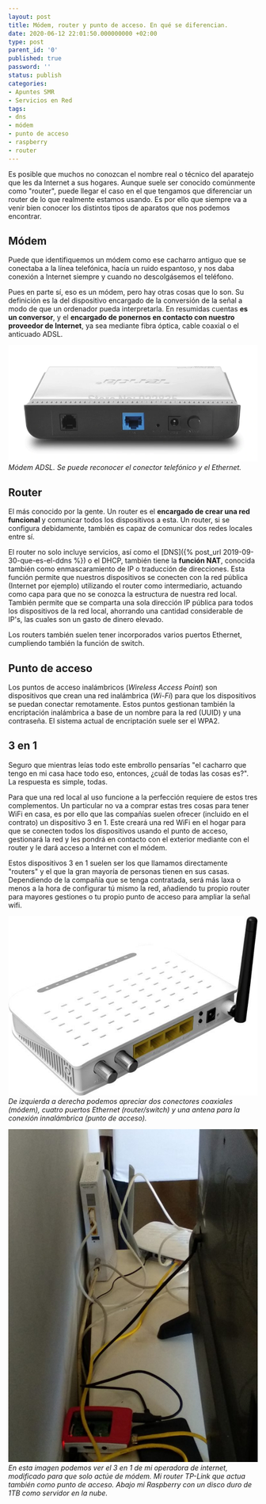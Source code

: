 ```yaml
---
layout: post
title: Módem, router y punto de acceso. En qué se diferencian.
date: 2020-06-12 22:01:50.000000000 +02:00
type: post
parent_id: '0'
published: true
password: ''
status: publish
categories:
- Apuntes SMR
- Servicios en Red
tags:
- dns
- módem
- punto de acceso
- raspberry
- router
---
```


Es posible que muchos no conozcan el nombre real o técnico del aparatejo que les da Internet a sus hogares. Aunque suele ser conocido comúnmente como "router", puede llegar el caso en el que tengamos que diferenciar un router de lo que realmente estamos usando. Es por ello que siempre va a venir bien conocer los distintos tipos de aparatos que nos podemos encontrar.

## Módem

Puede que identifiquemos un módem como ese cacharro antiguo que se conectaba a la línea telefónica, hacía un ruido espantoso, y nos daba conexión a Internet siempre y cuando no descolgásemos el teléfono.

Pues en parte sí, eso es un módem, pero hay otras cosas que lo son. Su definición es la del dispositivo encargado de la conversión de la señal a modo de que un ordenador pueda interpretarla. En resumidas cuentas <strong>es un conversor</strong>, y el <strong>encargado de ponernos en contacto con nuestro proveedor de Internet</strong>, ya sea mediante fibra óptica, cable coaxial o el anticuado ADSL.

![](/assets/2020/06/modem-adsl.png)
_Módem ADSL. Se puede reconocer el conector telefónico y el Ethernet._

## Router

El más conocido por la gente. Un router es el <strong>encargado de crear una red funcional </strong>y comunicar todos los dispositivos a esta. Un router, si se configura debidamente, también es capaz de comunicar dos redes locales entre sí.

El router no solo incluye servicios, así como el [DNS]({% post_url 2019-09-30-que-es-el-ddns %}) o el DHCP, también tiene la <strong>función NAT</strong>, conocida también como enmascaramiento de IP o traducción de direcciones. Esta función permite que nuestros dispositivos se conecten con la red pública (Internet por ejemplo) utilizando el router como intermediario, actuando como capa para que no se conozca la estructura de nuestra red local. También permite que se comparta una sola dirección IP pública para todos los dispositivos de la red local, ahorrando una cantidad considerable de IP's, las cuales son un gasto de dinero elevado.

Los routers también suelen tener incorporados varios puertos Ethernet, cumpliendo también la función de switch.

## Punto de acceso

Los puntos de acceso inalámbricos (<em>Wireless Access Point</em>) son dispositivos que crean una red inalámbrica (<em>Wi-Fi</em>) para que los dispositivos se puedan conectar remotamente. Estos puntos gestionan también la encriptación inalámbrica a base de un nombre para la red (UUID) y una contraseña. El sistema actual de encriptación suele ser el WPA2.

## 3 en 1

Seguro que mientras leías todo este embrollo pensarías "el cacharro que tengo en mi casa hace todo eso, entonces, ¿cuál de todas las cosas es?". La respuesta es simple, todas.

Para que una red local al uso funcione a la perfección requiere de estos tres complementos. Un particular no va a comprar estas tres cosas para tener WiFi en casa, es por ello que las compañías suelen ofrecer (incluido en el contrato) un dispositivo 3 en 1. Este creará una red WiFi en el hogar para que se conecten todos los dispositivos usando el punto de acceso, gestionará la red y les pondrá en contacto con el exterior mediante con el router y le dará acceso a Internet con el módem.

Estos dispositivos 3 en 1 suelen ser los que llamamos directamente "routers" y el que la gran mayoría de personas tienen en sus casas. Dependiendo de la compañía que se tenga contratada, será más laxa o menos a la hora de configurar tú mismo la red, añadiendo tu propio router para mayores gestiones o tu propio punto de acceso para ampliar la señal wifi.

![](/assets/2020/06/modem.jpg)
_De izquierda a derecha podemos apreciar dos conectores coaxiales (módem), cuatro puertos Ethernet (router/switch) y una antena para la conexión innalámbrica (punto de acceso)._

![](/assets/2020/06/conexion-router-modem-raspberry-768x1024.jpg)
_En esta imagen podemos ver el 3 en 1 de mi operadora de internet, modificado para que solo actúe de módem. Mi router TP-Link que actua también como punto de acceso. Abajo mi Raspberry con un disco duro de 1TB como servidor en la nube._